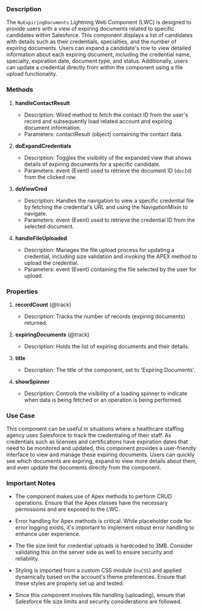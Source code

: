 ### Description

The `NuExpiringDocuments` Lightning Web Component (LWC) is designed to provide users with a view of expiring documents related to specific candidates within Salesforce. This component displays a list of candidates with details such as their credentials, specialties, and the number of expiring documents. Users can expand a candidate's row to view detailed information about each expiring document, including the credential name, specialty, expiration date, document type, and status. Additionally, users can update a credential directly from within the component using a file upload functionality.

### Methods

1. **handleContactResult**
   - Description: Wired method to fetch the contact ID from the user's record and subsequently load related account and expiring document information.
   - Parameters: contactResult (object) containing the contact data.

2. **doExpandCredentials**
   - Description: Toggles the visibility of the expanded view that shows details of expiring documents for a specific candidate.
   - Parameters: event (Event) used to retrieve the document ID (`docId`) from the clicked row.

3. **doViewCred**
   - Description: Handles the navigation to view a specific credential file by fetching the credential's URL and using the NavigationMixin to navigate.
   - Parameters: event (Event) used to retrieve the credential ID from the selected document.

4. **handleFileUploaded**
   - Description: Manages the file upload process for updating a credential, including size validation and invoking the APEX method to upload the credential.
   - Parameters: event (Event) containing the file selected by the user for upload.

### Properties

1. **recordCount** (@track)
   - Description: Tracks the number of records (expiring documents) returned.

2. **expiringDocuments** (@track)
   - Description: Holds the list of expiring documents and their details.

3. **title**
   - Description: The title of the component, set to 'Expiring Documents'.

4. **showSpinner**
   - Description: Controls the visibility of a loading spinner to indicate when data is being fetched or an operation is being performed.

### Use Case

This component can be useful in situations where a healthcare staffing agency uses Salesforce to track the credentialing of their staff. As credentials such as licenses and certifications have expiration dates that need to be monitored and updated, this component provides a user-friendly interface to view and manage these expiring documents. Users can quickly see which documents are expiring, expand to view more details about them, and even update the documents directly from the component.

### Important Notes

- The component makes use of Apex methods to perform CRUD operations. Ensure that the Apex classes have the necessary permissions and are exposed to the LWC.

- Error handling for Apex methods is critical. While placeholder code for error logging exists, it's important to implement robust error handling to enhance user experience.

- The file size limit for credential uploads is hardcoded to 3MB. Consider validating this on the server side as well to ensure security and reliability.

- Styling is imported from a custom CSS module (`nuCSS`) and applied dynamically based on the account's theme preferences. Ensure that these styles are properly set up and tested.

- Since this component involves file handling (uploading), ensure that Salesforce file size limits and security considerations are followed.